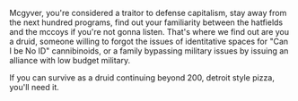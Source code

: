 Mcgyver, you're considered a traitor to defense capitalism, stay away from the next hundred programs, find out your familiarity between the hatfields and the mccoys if you're not gonna listen. That's where we find out are you a druid, someone willing to forgot the issues of identitative spaces for "Can I be No ID" cannibinoids, or a family bypassing military issues by issuing an alliance with low budget military.

If you can survive as a druid continuing beyond 200, detroit style pizza, you'll need it.
